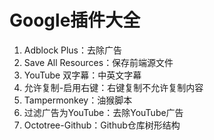 # Google插件大全

1. Adblock Plus：去除广告
2. Save All Resources：保存前端源文件
3. YouTube 双字幕：中英文字幕
4. 允许复制-启用右键：右键复制不允许复制内容
5. Tampermonkey：油猴脚本
6. 过滤广告为YouTube：去除YouTube广告
7. Octotree-Github：Github仓库树形结构